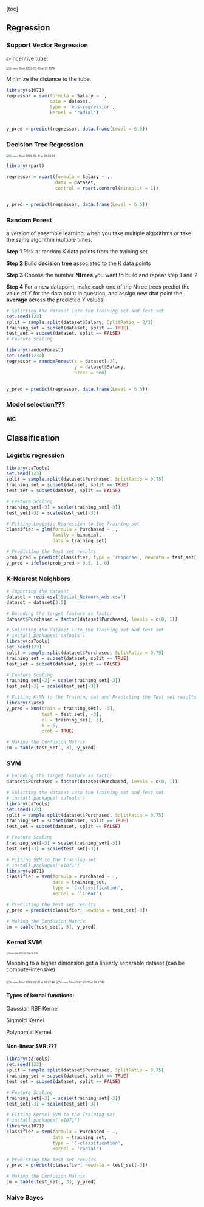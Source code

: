 [toc]

## Regression



### Support Vector Regression

$\epsilon$-incentive tube:

<img src="/Users/hainanxu/Library/Application Support/typora-user-images/Screen Shot 2022-02-10 at 23.43.18.png" alt="Screen Shot 2022-02-10 at 23.43.18" style="zoom:50%;" />

Minimize the distance to the tube.

```R
library(e1071)
regressor = svm(formula = Salary ~ .,
                data = dataset,
                type = 'eps-regression',
                kernel = 'radial')


y_pred = predict(regressor, data.frame(Level = 6.5))
```

### Decision Tree Regression

<img src="/Users/hainanxu/Library/Application Support/typora-user-images/Screen Shot 2022-02-11 at 00.02.49.png" alt="Screen Shot 2022-02-11 at 00.02.49" style="zoom:50%;" />

```R
library(rpart)

regressor = rpart(formula = Salary ~ .,
                  data = dataset,
                  control = rpart.control(minsplit = 1))


y_pred = predict(regressor, data.frame(Level = 6.5))
```

### Random Forest

a version of ensemble learning: when you take multiple algorithms or take the same algorithm multiple times.

**Step 1** Pick at random K data points from the training set

**Step 2** Build __decision tree__ associated to the K data points

**Step 3** Choose the number **Ntrees** you want to build and repeat step 1 and 2

**Step 4** For a new datapoint, make each one of the Ntree trees predict the value of Y for the data point in question, and assign new dtat point the **average** across the predicted Y values.

```R
# Splitting the dataset into the Training set and Test set
set.seed(123)
split = sample.split(dataset$Salary, SplitRatio = 2/3)
training_set = subset(dataset, split == TRUE)
test_set = subset(dataset, split == FALSE)
# Feature Scaling

library(randomForest)
set.seed(1234)
regressor = randomForest(x = dataset[-2],
                         y = dataset$Salary,
                         ntree = 500)


y_pred = predict(regressor, data.frame(Level = 6.5))
```

### Model selection???

#### AIC



## Classification

### Logistic regression



```R
library(caTools)
set.seed(123)
split = sample.split(dataset$Purchased, SplitRatio = 0.75)
training_set = subset(dataset, split == TRUE)
test_set = subset(dataset, split == FALSE)

# Feature Scaling
training_set[-3] = scale(training_set[-3])
test_set[-3] = scale(test_set[-3])

# Fitting Logistic Regression to the Training set
classifier = glm(formula = Purchased ~ .,
                 family = binomial,
                 data = training_set)

# Predicting the Test set results
prob_pred = predict(classifier, type = 'response', newdata = test_set[-3])
y_pred = ifelse(prob_pred > 0.5, 1, 0)
```

### K-Nearest Neighbors

```R
# Importing the dataset
dataset = read.csv('Social_Network_Ads.csv')
dataset = dataset[3:5]

# Encoding the target feature as factor
dataset$Purchased = factor(dataset$Purchased, levels = c(0, 1))

# Splitting the dataset into the Training set and Test set
# install.packages('caTools')
library(caTools)
set.seed(123)
split = sample.split(dataset$Purchased, SplitRatio = 0.75)
training_set = subset(dataset, split == TRUE)
test_set = subset(dataset, split == FALSE)

# Feature Scaling
training_set[-3] = scale(training_set[-3])
test_set[-3] = scale(test_set[-3])

# Fitting K-NN to the Training set and Predicting the Test set results
library(class)
y_pred = knn(train = training_set[, -3],
             test = test_set[, -3],
             cl = training_set[, 3],
             k = 5,
             prob = TRUE)

# Making the Confusion Matrix
cm = table(test_set[, 3], y_pred)
```

### SVM

```R
# Encoding the target feature as factor
dataset$Purchased = factor(dataset$Purchased, levels = c(0, 1))

# Splitting the dataset into the Training set and Test set
# install.packages('caTools')
library(caTools)
set.seed(123)
split = sample.split(dataset$Purchased, SplitRatio = 0.75)
training_set = subset(dataset, split == TRUE)
test_set = subset(dataset, split == FALSE)

# Feature Scaling
training_set[-3] = scale(training_set[-3])
test_set[-3] = scale(test_set[-3])

# Fitting SVM to the Training set
# install.packages('e1071')
library(e1071)
classifier = svm(formula = Purchased ~ .,
                 data = training_set,
                 type = 'C-classification',
                 kernel = 'linear')

# Predicting the Test set results
y_pred = predict(classifier, newdata = test_set[-3])

# Making the Confusion Matrix
cm = table(test_set[, 3], y_pred)
```

### Kernal SVM

<img src="/Users/hainanxu/Library/Application Support/typora-user-images/Screen Shot 2022-02-11 at 00.23.16.png" alt="Screen Shot 2022-02-11 at 00.23.16" style="zoom:33%;" />

Mapping to a higher dimonsion get a linearly separable dataset.(can be compute-intensive)

<img src="/Users/hainanxu/Library/Application Support/typora-user-images/Screen Shot 2022-02-11 at 00.27.49.png" alt="Screen Shot 2022-02-11 at 00.27.49" style="zoom:50%;" />

<img src="/Users/hainanxu/Library/Application Support/typora-user-images/Screen Shot 2022-02-11 at 00.57.40.png" alt="Screen Shot 2022-02-11 at 00.57.40" style="zoom:50%;" />

#### Types of kernal functions:

Gaussian RBF Kernel

Sigmoid Kernel

Polynomial Kernel

#### Non-linear SVR:???

```R
library(caTools)
set.seed(123)
split = sample.split(dataset$Purchased, SplitRatio = 0.75)
training_set = subset(dataset, split == TRUE)
test_set = subset(dataset, split == FALSE)

# Feature Scaling
training_set[-3] = scale(training_set[-3])
test_set[-3] = scale(test_set[-3])

# Fitting Kernel SVM to the Training set
# install.packages('e1071')
library(e1071)
classifier = svm(formula = Purchased ~ .,
                 data = training_set,
                 type = 'C-classification',
                 kernel = 'radial')

# Predicting the Test set results
y_pred = predict(classifier, newdata = test_set[-3])

# Making the Confusion Matrix
cm = table(test_set[, 3], y_pred)
```

### Naive Bayes